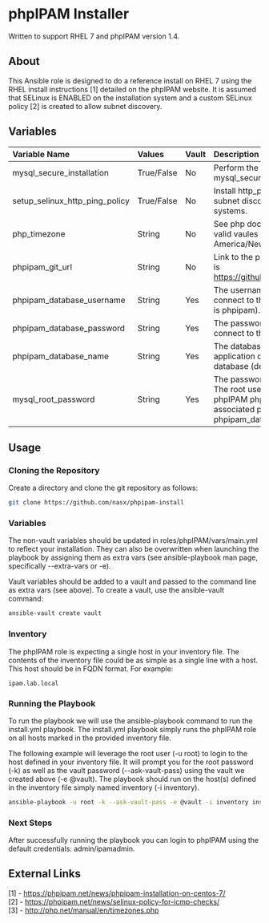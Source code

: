 
# phpIPAM Installer
Written to support RHEL 7 and phpIPAM version 1.4.
## About
This Ansible role is designed to do a reference install on RHEL 7 using the RHEL install instructions [1] detailed on the phpIPAM website. It is assumed that SELinux is ENABLED on the installation system and a custom SELinux policy [2] is created to allow subnet discovery.
## Variables
| Variable Name | Values | Vault | Description |
| :--- | :--- | :--- | :--- |
| mysql_secure_installation | True/False | No | Perform the equivalent of running the mysql_secure_installation command. |
| setup_selinux_http_ping_policy | True/False | No | Install http_ping custom policy to allow subnet discovery on SELinux enabled systems. |
| php_timezone | String | No | See php documentation [3] for a list of valid vaules (default is America/New_York). |
| phpipam_git_url | String | No | Link to the phpIPAM source code (default is https://github.com/phpipam/phpipam.git). |
| phpipam_database_username | String | Yes | The username phpIPAM will use to connect to the MariaDB database (default is phpipam). |
| phpipam_database_password | String | Yes | The password phpIPAM will use to connect to the MariaDB database. |
| phpipam_database_name | String | Yes | The database phpIPAM will use to store application database in the MariaDB database (default is phpipam). |
| mysql_root_password | String | Yes | The password for the MariaDB root user. The root user is used to bootstrap the phpIPAM phpipam_database_username, associated permissions and create the phpipam_database_name database. |
## Usage
### Cloning the Repository
Create a directory and clone the git repository as follows:
```bash
git clone https://github.com/nasx/phpipam-install
```
### Variables
The non-vault variables should be updated in roles/phpIPAM/vars/main.yml to reflect your installation. They can also be overwritten when launching the playbook by assigning them as extra vars (see ansible-playbook man page, specifically --extra-vars or -e).

Vault variables should be added to a vault and passed to the command line as extra vars (see above). To create a vault, use the ansible-vault command:
```bash
ansible-vault create vault
```
### Inventory
The phpIPAM role is expecting a single host in your inventory file. The contents of the inventory file could be as simple as a single line with a host. This host should be in FQDN format. For example:
```
ipam.lab.local
```
### Running the Playbook
To run the playbook we will use the ansible-playbook command to run the install.yml playbook. The install.yml playbook simply runs the phpIPAM role on all hosts marked in the provided inventory file.

The following example will leverage the root user (-u root) to login to the host defined in your inventory file. It will prompt you for the root password (-k) as well as the vault password (--ask-vault-pass) using the vault we created above (-e @vault). The playbook should run on the host(s) defined in the inventory file simply named inventory (-i inventory).
```bash
ansible-playbook -u root -k --ask-vault-pass -e @vault -i inventory install.yml
```
### Next Steps
After successfully running the playbook you can login to phpIPAM using the default credentials: admin/ipamadmin.
## External Links
[1] - https://phpipam.net/news/phpipam-installation-on-centos-7/<br/>
[2] - https://phpipam.net/news/selinux-policy-for-icmp-checks/<br/>
[3] - http://php.net/manual/en/timezones.php
